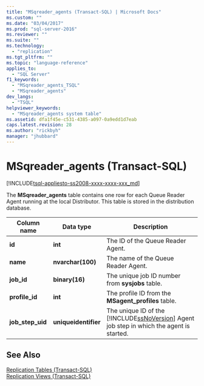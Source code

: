 ```yaml
---
title: "MSqreader_agents (Transact-SQL) | Microsoft Docs"
ms.custom: ""
ms.date: "03/04/2017"
ms.prod: "sql-server-2016"
ms.reviewer: ""
ms.suite: ""
ms.technology: 
  - "replication"
ms.tgt_pltfrm: ""
ms.topic: "language-reference"
applies_to: 
  - "SQL Server"
f1_keywords: 
  - "MSqreader_agents_TSQL"
  - "MSqreader_agents"
dev_langs: 
  - "TSQL"
helpviewer_keywords: 
  - "MSqreader_agents system table"
ms.assetid: dfa1f45e-c531-4385-a097-0a9edd1d7eab
caps.latest.revision: 28
ms.author: "rickbyh"
manager: "jhubbard"
---
```

# MSqreader_agents (Transact-SQL)
[!INCLUDE[tsql-appliesto-ss2008-xxxx-xxxx-xxx_md](../../../database-engine/configure/windows/includes/tsql-appliesto-ss2008-xxxx-xxxx-xxx-md.md)]

  The **MSqreader_agents** table contains one row for each Queue Reader Agent running at the local Distributor. This table is stored in the distribution database.  
  
|Column name|Data type|Description|  
|-----------------|---------------|-----------------|  
|**id**|**int**|The ID of the Queue Reader Agent.|  
|**name**|**nvarchar(100)**|The name of the Queue Reader Agent.|  
|**job_id**|**binary(16)**|The unique job ID number from **sysjobs** table.|  
|**profile_id**|**int**|The profile ID from the **MSagent_profiles** table.|  
|**job_step_uid**|**uniqueidentifier**|The unique ID of the [!INCLUDE[ssNoVersion](../../../advanced-analytics/r-services/includes/ssnoversion-md.md)] Agent job step in which the agent is started.|  
  
## See Also  
 [Replication Tables &#40;Transact-SQL&#41;](../../../relational-databases/reference/system-tables/replication-tables-transact-sql.md)   
 [Replication Views &#40;Transact-SQL&#41;](../../../relational-databases/reference/system-views/replication-views-transact-sql.md)  
  
  